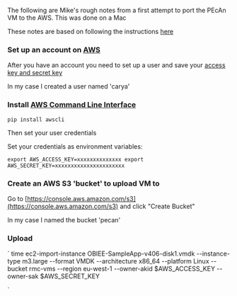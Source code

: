 The following are Mike's rough notes from a first attempt to port the PEcAn VM to the AWS. This was done on a Mac

These notes are based on following the instructions [here](http://www.rittmanmead.com/2014/09/obiee-sampleapp-in-the-cloud-importing-virtualbox-machines-to-aws-ec2/)

### Set up an account on [AWS](http://aws.amazon.com/)

After you have an account you need to set up a user and save your [access key and secret key](http://docs.aws.amazon.com/IAM/latest/UserGuide/ManagingCredentials.html)

In my case I created a user named 'carya'

### Install [AWS Command Line Interface](http://aws.amazon.com/cli/)
`pip install awscli`

Then set your user credentials

Set your credentials as environment variables:

`
export AWS_ACCESS_KEY=xxxxxxxxxxxxxx
export AWS_SECRET_KEY=xxxxxxxxxxxxxxxxxxxxxx
`

### Create an AWS S3 'bucket' to upload VM to

Go to [https://console.aws.amazon.com/s3](https://console.aws.amazon.com/s3) and click "Create Bucket"

In my case I named the bucket 'pecan'

### Upload

`
time ec2-import-instance OBIEE-SampleApp-v406-disk1.vmdk --instance-type m3.large --format VMDK --architecture x86_64 --platform Linux --bucket rmc-vms --region eu-west-1 --owner-akid $AWS_ACCESS_KEY --owner-sak $AWS_SECRET_KEY

`

